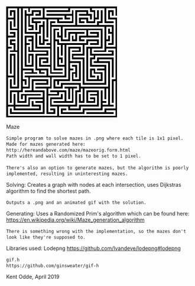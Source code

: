 ![](finalpath30FLTK.gif)



Maze

	Simple program to solve mazes in .png where each tile is 1x1 pixel.
	Made for mazes generated here:
	http://hereandabove.com/maze/mazeorig.form.html
	Path width and wall width has to be set to 1 pixel.

	There's also an option to generate mazes, but the algorithm is poorly implemented, resulting in uninteresting mazes.

Solving:
	Creates a graph with nodes at each intersection, uses Dijkstras algorithm to find the shortest path.

	Outputs a .png and an animated gif with the solution.

Generating:
	Uses a Randomized Prim's algorithm which can be found here: https://en.wikipedia.org/wiki/Maze_generation_algorithm

	There is something wrong with the implementation, so the mazes don't look like they're supposed to.

Libraries used:
	Lodepng
	https://github.com/lvandeve/lodepng#lodepng

	gif.h
	https://github.com/ginsweater/gif-h
	
	
Kent Odde, April 2019